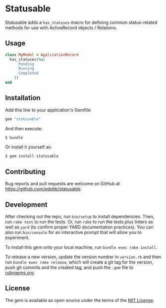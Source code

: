 # Statusable

Statusable adds a `has_statuses` macro for defining common status-related methods for use with ActiveRecord objects / Relations.

## Usage

```ruby
class MyModel < ApplicationRecord
  has_statuses(%w[
      Pending
      Running
      Completed
    ])
end
```

## Installation

Add this line to your application's Gemfile:

```ruby
gem "statusable"
```

And then execute:
```bash
$ bundle
```

Or install it yourself as:
```bash
$ gem install statusable
```

## Contributing

Bug reports and pull requests are welcome on GitHub at https://github.com/pdobb/statusable.

## Development

After checking out the repo, run `bin/setup` to install dependencies. Then, run `rake test` to run the tests. Or, run `rake` to run the tests plus linters as well as `yard` (to confirm proper YARD documentation practices). You can also run `bin/console` for an interactive prompt that will allow you to experiment.

To install this gem onto your local machine, run `bundle exec rake install`.

To release a new version, update the version number in `version.rb` and then run `bundle exec rake release`, which will create a git tag for the version, push git commits and the created tag, and push the `.gem` file to [rubygems.org](https://rubygems.org).

## License

The gem is available as open source under the terms of the [MIT License](https://opensource.org/licenses/MIT).
